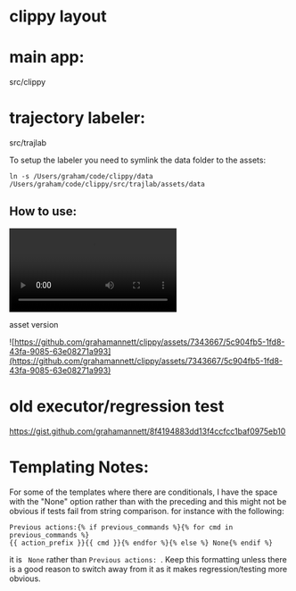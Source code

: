 # clippy layout


# main app:
src/clippy

# trajectory labeler:

src/trajlab

To setup the labeler you need to symlink the data folder to the assets:

`ln -s /Users/graham/code/clippy/data /Users/graham/code/clippy/src/trajlab/assets/data`

## How to use:

![](https://github.com/grahamannett/clippy/raw/main/docs/data-labeling-tool.mov)

asset version

![https://github.com/grahamannett/clippy/assets/7343667/5c904fb5-1fd8-43fa-9085-63e08271a993](https://github.com/grahamannett/clippy/assets/7343667/5c904fb5-1fd8-43fa-9085-63e08271a993)




# old executor/regression test
https://gist.github.com/grahamannett/8f4194883dd13f4ccfcc1baf0975eb10



# Templating Notes:
For some of the templates where there are conditionals, I have the space with the "None" option rather than with the preceding and this might not be obvious if tests fail from string comparison.  for instance with the following:

```jinja
Previous actions:{% if previous_commands %}{% for cmd in previous_commands %}
{{ action_prefix }}{{ cmd }}{% endfor %}{% else %} None{% endif %}
```

it is ` None` rather than `Previous actions: `.  Keep this formatting unless there is a good reason to switch away from it as it makes regression/testing more obvious.
